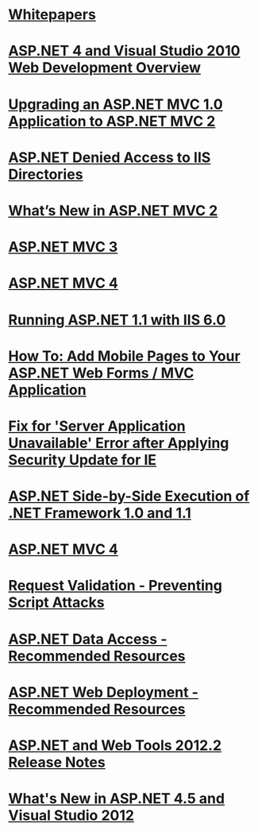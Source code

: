 # [Whitepapers](overview.md)
# [ASP.NET 4 and Visual Studio 2010 Web Development Overview](aspnet4/toc.md)
# [Upgrading an ASP.NET MVC 1.0 Application to ASP.NET MVC 2](aspnet-mvc2-upgrade-notes.md)
# [ASP.NET Denied Access to IIS Directories](denied-access-to-iis-directories.md)
# [What’s New in ASP.NET MVC 2](what-is-new-in-aspnet-mvc.md)
# [ASP.NET MVC 3](mvc3-release-notes.md)
# [ASP.NET MVC 4](mvc4-beta-release-notes.md)
# [Running ASP.NET 1.1 with IIS 6.0](aspnet-and-iis6.md)
# [How To: Add Mobile Pages to Your ASP.NET Web Forms / MVC Application](add-mobile-pages-to-your-aspnet-web-forms-mvc-application.md)
# [Fix for 'Server Application Unavailable' Error after Applying Security Update for IE](ms03-32-issue.md)
# [ASP.NET Side-by-Side Execution of .NET Framework 1.0 and 1.1](side-by-side-with-10.md)
# [ASP.NET MVC 4](mvc4-release-notes.md)
# [Request Validation - Preventing Script Attacks](request-validation.md)
# [ASP.NET Data Access - Recommended Resources](aspnet-data-access-content-map.md)
# [ASP.NET Web Deployment - Recommended Resources](aspnet-web-deployment-content-map.md)
# [ASP.NET and Web Tools 2012.2 Release Notes](aspnet-and-web-tools-20122-release-notes.md)
# [What's New in ASP.NET 4.5 and Visual Studio 2012](whats-new-in-aspnet-45-and-visual-studio-2012.md)
